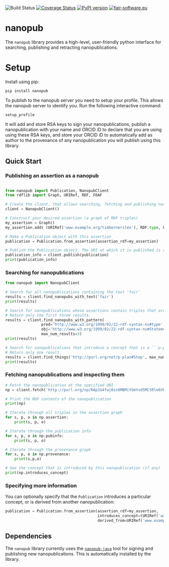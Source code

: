 ![Build Status](https://github.com/fair-workflows/nanopub/workflows/Python%20application/badge.svg)
[![Coverage Status](https://coveralls.io/repos/github/fair-workflows/nanopub/badge.svg?branch=main)](https://coveralls.io/github/fair-workflows/nanopub?branch=main)
[![PyPI version](https://badge.fury.io/py/nanopub.svg)](https://badge.fury.io/py/nanopub)
[![fair-software.eu](https://img.shields.io/badge/fair--software.eu-%E2%97%8F%20%20%E2%97%8F%20%20%E2%97%8F%20%20%E2%97%8F%20%20%E2%97%8B-yellow)](https://fair-software.eu)


# nanopub
The ```nanopub``` library provides a high-level, user-friendly python interface for searching, publishing and retracting nanopublications.

# Setup
Install using pip:
```
pip install nanopub
```

To publish to the nanopub server you need to setup your profile. This allows the nanopub server to identify you. Run 
the following interactive command:
```
setup_profile
```
It will add and store RSA keys to sign your nanopublications, publish a nanopublication with your name and ORCID iD to
declare that you are using using these RSA keys, and store your ORCID iD to automatically add as author to the
provenance of any nanopublication you will publish using this library.

## Quick Start


### Publishing an assertion as a nanopub
```python

from nanopub import Publication, NanopubClient
from rdflib import Graph, URIRef, RDF, FOAF

# Create the client, that allows searching, fetching and publishing nanopubs
client = NanopubClient()

# Construct your desired assertion (a graph of RDF triples)
my_assertion = Graph()
my_assertion.add( (URIRef('www.example.org/timbernerslee'), RDF.type, FOAF.Person) )

# Make a Publication object with this assertion
publication = Publication.from_assertion(assertion_rdf=my_assertion)

# Publish the Publication object. The URI at which it is published is returned.
publication_info = client.publish(publication)
print(publication_info)
```


### Searching for nanopublications
```python
from nanopub import NanopubClient

# Search for all nanopublications containing the text 'fair'
results = client.find_nanopubs_with_text('fair')
print(results)

# Search for nanopublications whose assertions contain triples that are ```rdf:Statement```s.
# Return only the first three results.
results = client.find_nanopubs_with_pattern(
                pred='http://www.w3.org/1999/02/22-rdf-syntax-ns#type',
                obj='http://www.w3.org/1999/02/22-rdf-syntax-ns#Statement',
                max_num_results=3)
print(results)

# Search for nanopublications that introduce a concept that is a ```p-plan:Step```.
# Return only one result.
results = client.find_things('http://purl.org/net/p-plan#Step', max_num_results=1)
print(results)
```

### Fetching nanopublications and inspecting them
```python
# Fetch the nanopublication at the specified URI
np = client.fetch('http://purl.org/np/RApJG4fwj0szOMBMiYGmYvd5MCtRle6VbwkMJUb1SxxDM')

# Print the RDF contents of the nanopublication
print(np)

# Iterate through all triples in the assertion graph
for s, p, o in np.assertion:
    print(s, p, o)

# Iterate through the publication info
for s, p, o in np.pubinfo:
    print(s, p, o)

# Iterate through the provenance graph
for s, p, o in np.provenance:
    print(s,p,o)

# See the concept that is introduced by this nanopublication (if any)
print(np.introduces_concept)
```

### Specifying more information
You can optionally specify that the ```Publication``` introduces a particular concept, or is derived from another nanopublication:
```python
publication = Publication.from_assertion(assertion_rdf=my_assertion,
                                         introduces_concept=(URIRef('www.example.org/timbernerslee'),
                                         derived_from=URIRef('www.example.org/another-nanopublication') )
```

## Dependencies
The ```nanopub``` library currently uses the [```nanopub-java```](https://github.com/Nanopublication/nanopub-java) tool for signing and publishing new nanopublications. This is automatically installed by the library.
